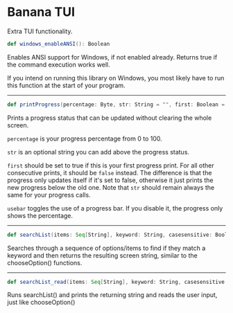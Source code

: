 # Banana TUI

Extra TUI functionality.

```scala
def windows_enableANSI(): Boolean
```
Enables ANSI support for Windows, if not enabled already. Returns true if the command execution works well.

If you intend on running this library on Windows, you most likely have to run this function at the start of your program.

---

```scala
def printProgress(percentage: Byte, str: String = "", first: Boolean = true, usebar: Boolean = true)
```
Prints a progress status that can be updated without clearing the whole screen.

```percentage``` is your progress percentage from 0 to 100.

```str``` is an optional string you can add above the progress status.

```first``` should be set to true if this is your first progress print. For all other consecutive prints, it should be ```false``` instead. The difference is that the progress only updates itself if it's set to false, otherwise it just prints the new progress below the old one. Note that ```str``` should remain always the same for your progress calls.

```usebar``` toggles the use of a progress bar. If you disable it, the progress only shows the percentage.

---

```scala
def searchList(items: Seq[String], keyword: String, casesensitive: Boolean = false): String
```
Searches through a sequence of options/items to find if they match a keyword and then returns the resulting screen string, similar to the chooseOption() functions.

---

```scala
def searchList_read(items: Seq[String], keyword: String, casesensitive: Boolean = false): Int
```
Runs searchList() and prints the returning string and reads the user input, just like chooseOption()
